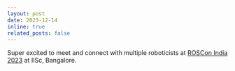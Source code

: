 ```yaml
---
layout: post
date: 2023-12-14 
inline: true
related_posts: false
---
```


Super excited to meet and connect with multiple roboticists at <a href="https://rosconindia.in/">ROSCon India 2023</a> at IISc, Bangalore.